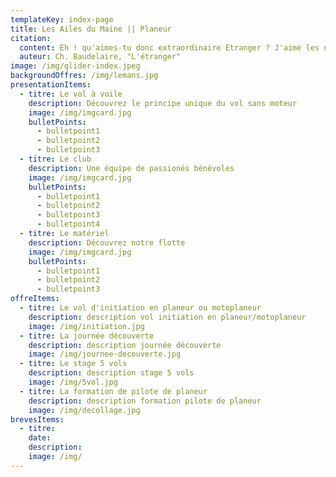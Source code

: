 ```yaml
---
templateKey: index-page
title: Les Ailes du Maine || Planeur
citation:
  content: Eh ! qu'aimes-tu donc extraordinaire Etranger ? J'aime les nuages... les nuages qui passent...là-bas...là-bas... les merveilleux nuages !
  auteur: Ch. Baudelaire, "L'étranger"
image: /img/glider-index.jpeg
backgroundOffres: /img/lemans.jpg
presentationItems:
  - titre: Le vol à voile
    description: Découvrez le principe unique du vol sans moteur
    image: /img/imgcard.jpg
    bulletPoints:
      - bulletpoint1
      - bulletpoint2
      - bulletpoint3
  - titre: Le club
    description: Une équipe de passionés bénévoles
    image: /img/imgcard.jpg
    bulletPoints:
      - bulletpoint1
      - bulletpoint2
      - bulletpoint3
      - bulletpoint4
  - titre: Le matériel
    description: Découvrez notre flotte
    image: /img/imgcard.jpg
    bulletPoints:
      - bulletpoint1
      - bulletpoint2
      - bulletpoint3
offreItems:
  - titre: Le vol d'initiation en planeur ou motoplaneur
    description: description vol initiation en planeur/motoplaneur
    image: /img/initiation.jpg
  - titre: La journée découverte
    description: description journée découverte
    image: /img/journee-decouverte.jpg
  - titre: Le stage 5 vols
    description: description stage 5 vols
    image: /img/5vol.jpg
  - titre: La formation de pilote de planeur
    description: description formation pilote de planeur
    image: /img/decollage.jpg
brevesItems:
  - titre:
    date:
    description:
    image: /img/
---
```

